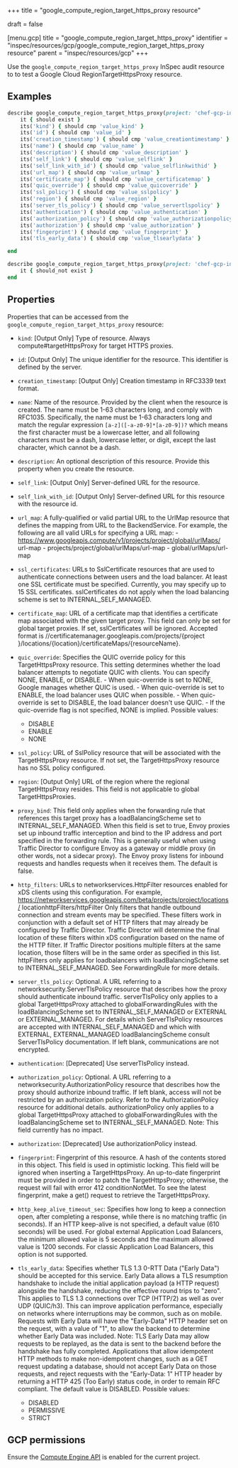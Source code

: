 +++
title = "google_compute_region_target_https_proxy resource"

draft = false


[menu.gcp]
title = "google_compute_region_target_https_proxy"
identifier = "inspec/resources/gcp/google_compute_region_target_https_proxy resource"
parent = "inspec/resources/gcp"
+++

Use the `google_compute_region_target_https_proxy` InSpec audit resource to to test a Google Cloud RegionTargetHttpsProxy resource.

## Examples

```ruby
describe google_compute_region_target_https_proxy(project: 'chef-gcp-inspec', region: ' value_region', targetHttpsProxy: ' ') do
	it { should exist }
	its('kind') { should cmp 'value_kind' }
	its('id') { should cmp 'value_id' }
	its('creation_timestamp') { should cmp 'value_creationtimestamp' }
	its('name') { should cmp 'value_name' }
	its('description') { should cmp 'value_description' }
	its('self_link') { should cmp 'value_selflink' }
	its('self_link_with_id') { should cmp 'value_selflinkwithid' }
	its('url_map') { should cmp 'value_urlmap' }
	its('certificate_map') { should cmp 'value_certificatemap' }
	its('quic_override') { should cmp 'value_quicoverride' }
	its('ssl_policy') { should cmp 'value_sslpolicy' }
	its('region') { should cmp 'value_region' }
	its('server_tls_policy') { should cmp 'value_servertlspolicy' }
	its('authentication') { should cmp 'value_authentication' }
	its('authorization_policy') { should cmp 'value_authorizationpolicy' }
	its('authorization') { should cmp 'value_authorization' }
	its('fingerprint') { should cmp 'value_fingerprint' }
	its('tls_early_data') { should cmp 'value_tlsearlydata' }

end

describe google_compute_region_target_https_proxy(project: 'chef-gcp-inspec', region: ' value_region', targetHttpsProxy: ' ') do
	it { should_not exist }
end
```

## Properties

Properties that can be accessed from the `google_compute_region_target_https_proxy` resource:


  * `kind`: [Output Only] Type of resource. Always compute#targetHttpsProxy for target HTTPS proxies.

  * `id`: [Output Only] The unique identifier for the resource. This identifier is defined by the server.

  * `creation_timestamp`: [Output Only] Creation timestamp in RFC3339 text format.

  * `name`: Name of the resource. Provided by the client when the resource is created. The name must be 1-63 characters long, and comply with RFC1035. Specifically, the name must be 1-63 characters long and match the regular expression `[a-z]([-a-z0-9]*[a-z0-9])?` which means the first character must be a lowercase letter, and all following characters must be a dash, lowercase letter, or digit, except the last character, which cannot be a dash.

  * `description`: An optional description of this resource. Provide this property when you create the resource.

  * `self_link`: [Output Only] Server-defined URL for the resource.

  * `self_link_with_id`: [Output Only] Server-defined URL for this resource with the resource id.

  * `url_map`: A fully-qualified or valid partial URL to the UrlMap resource that defines the mapping from URL to the BackendService. For example, the following are all valid URLs for specifying a URL map: - https://www.googleapis.compute/v1/projects/project/global/urlMaps/ url-map - projects/project/global/urlMaps/url-map - global/urlMaps/url-map 

  * `ssl_certificates`: URLs to SslCertificate resources that are used to authenticate connections between users and the load balancer. At least one SSL certificate must be specified. Currently, you may specify up to 15 SSL certificates. sslCertificates do not apply when the load balancing scheme is set to INTERNAL_SELF_MANAGED.

  * `certificate_map`: URL of a certificate map that identifies a certificate map associated with the given target proxy. This field can only be set for global target proxies. If set, sslCertificates will be ignored. Accepted format is //certificatemanager.googleapis.com/projects/{project }/locations/{location}/certificateMaps/{resourceName}.

  * `quic_override`: Specifies the QUIC override policy for this TargetHttpsProxy resource. This setting determines whether the load balancer attempts to negotiate QUIC with clients. You can specify NONE, ENABLE, or DISABLE. - When quic-override is set to NONE, Google manages whether QUIC is used. - When quic-override is set to ENABLE, the load balancer uses QUIC when possible. - When quic-override is set to DISABLE, the load balancer doesn't use QUIC. - If the quic-override flag is not specified, NONE is implied. 
  Possible values:
    * DISABLE
    * ENABLE
    * NONE

  * `ssl_policy`: URL of SslPolicy resource that will be associated with the TargetHttpsProxy resource. If not set, the TargetHttpsProxy resource has no SSL policy configured.

  * `region`: [Output Only] URL of the region where the regional TargetHttpsProxy resides. This field is not applicable to global TargetHttpsProxies.

  * `proxy_bind`: This field only applies when the forwarding rule that references this target proxy has a loadBalancingScheme set to INTERNAL_SELF_MANAGED. When this field is set to true, Envoy proxies set up inbound traffic interception and bind to the IP address and port specified in the forwarding rule. This is generally useful when using Traffic Director to configure Envoy as a gateway or middle proxy (in other words, not a sidecar proxy). The Envoy proxy listens for inbound requests and handles requests when it receives them. The default is false.

  * `http_filters`: URLs to networkservices.HttpFilter resources enabled for xDS clients using this configuration. For example, https://networkservices.googleapis.com/beta/projects/project/locations/ locationhttpFilters/httpFilter Only filters that handle outbound connection and stream events may be specified. These filters work in conjunction with a default set of HTTP filters that may already be configured by Traffic Director. Traffic Director will determine the final location of these filters within xDS configuration based on the name of the HTTP filter. If Traffic Director positions multiple filters at the same location, those filters will be in the same order as specified in this list. httpFilters only applies for loadbalancers with loadBalancingScheme set to INTERNAL_SELF_MANAGED. See ForwardingRule for more details.

  * `server_tls_policy`: Optional. A URL referring to a networksecurity.ServerTlsPolicy resource that describes how the proxy should authenticate inbound traffic. serverTlsPolicy only applies to a global TargetHttpsProxy attached to globalForwardingRules with the loadBalancingScheme set to INTERNAL_SELF_MANAGED or EXTERNAL or EXTERNAL_MANAGED. For details which ServerTlsPolicy resources are accepted with INTERNAL_SELF_MANAGED and which with EXTERNAL, EXTERNAL_MANAGED loadBalancingScheme consult ServerTlsPolicy documentation. If left blank, communications are not encrypted.

  * `authentication`: [Deprecated] Use serverTlsPolicy instead.

  * `authorization_policy`: Optional. A URL referring to a networksecurity.AuthorizationPolicy resource that describes how the proxy should authorize inbound traffic. If left blank, access will not be restricted by an authorization policy. Refer to the AuthorizationPolicy resource for additional details. authorizationPolicy only applies to a global TargetHttpsProxy attached to globalForwardingRules with the loadBalancingScheme set to INTERNAL_SELF_MANAGED. Note: This field currently has no impact.

  * `authorization`: [Deprecated] Use authorizationPolicy instead.

  * `fingerprint`: Fingerprint of this resource. A hash of the contents stored in this object. This field is used in optimistic locking. This field will be ignored when inserting a TargetHttpsProxy. An up-to-date fingerprint must be provided in order to patch the TargetHttpsProxy; otherwise, the request will fail with error 412 conditionNotMet. To see the latest fingerprint, make a get() request to retrieve the TargetHttpsProxy.

  * `http_keep_alive_timeout_sec`: Specifies how long to keep a connection open, after completing a response, while there is no matching traffic (in seconds). If an HTTP keep-alive is not specified, a default value (610 seconds) will be used. For global external Application Load Balancers, the minimum allowed value is 5 seconds and the maximum allowed value is 1200 seconds. For classic Application Load Balancers, this option is not supported.

  * `tls_early_data`: Specifies whether TLS 1.3 0-RTT Data ("Early Data") should be accepted for this service. Early Data allows a TLS resumption handshake to include the initial application payload (a HTTP request) alongside the handshake, reducing the effective round trips to "zero". This applies to TLS 1.3 connections over TCP (HTTP/2) as well as over UDP (QUIC/h3). This can improve application performance, especially on networks where interruptions may be common, such as on mobile. Requests with Early Data will have the "Early-Data" HTTP header set on the request, with a value of "1", to allow the backend to determine whether Early Data was included. Note: TLS Early Data may allow requests to be replayed, as the data is sent to the backend before the handshake has fully completed. Applications that allow idempotent HTTP methods to make non-idempotent changes, such as a GET request updating a database, should not accept Early Data on those requests, and reject requests with the "Early-Data: 1" HTTP header by returning a HTTP 425 (Too Early) status code, in order to remain RFC compliant. The default value is DISABLED.
  Possible values:
    * DISABLED
    * PERMISSIVE
    * STRICT


## GCP permissions

Ensure the [Compute Engine API](https://console.cloud.google.com/apis/library/compute.googleapis.com/) is enabled for the current project.
